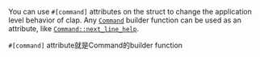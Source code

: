 You can use `#[command]` attributes on the struct to change the application level behavior of clap. Any [`Command`](https://docs.rs/clap/latest/clap/struct.Command.html "struct clap::Command") builder function can be used as an attribute, like [`Command::next_line_help`](https://docs.rs/clap/latest/clap/struct.Command.html#method.next_line_help "method clap::Command::next_line_help").

`#[command]` attribute就是Command的builder function